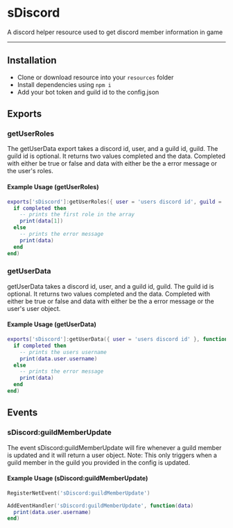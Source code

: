 # sDiscord

A discord helper resource used to get discord member information in game

---

## Installation

- Clone or download resource into your `resources` folder
- Install dependencies using `npm i`
- Add your bot token and guild id to the config.json

## Exports

### getUserRoles

The getUserData export takes a discord id, user, and a guild id, guild. The guild id is optional. It returns two values completed and the data. Completed with either be true or false and data with either be the a error message or the user's roles.

#### Example Usage (getUserRoles)

```lua
exports['sDiscord']:getUserRoles({ user = 'users discord id', guild = 'the guild id'  }, function(completed, data)
  if completed then
    -- prints the first role in the array
    print(data[1])
  else
    -- prints the error message
    print(data)
  end
end)
```

### getUserData

getUserData takes a discord id, user, and a guild id, guild. The guild id is optional. It returns two values completed and the data. Completed with either be true or false and data with either be the a error message or the user's user object.

#### Example Usage (getUserData)

```lua
exports['sDiscord']:getUserData({ user = 'users discord id' }, function(completed, data)
  if completed then
    -- prints the users username
    print(data.user.username)
  else
    -- prints the error message
    print(data)
  end
end)
```

## Events

### sDiscord:guildMemberUpdate

The event sDiscord:guildMemberUpdate will fire whenever a guild member is updated and it will return a user object. Note: This only triggers when a guild member in the guild you provided in the config is updated.

#### Example Usage (sDiscord:guildMemberUpdate)

```lua
RegisterNetEvent('sDiscord:guildMemberUpdate')

AddEventHandler('sDiscord:guildMemberUpdate', function(data)
  print(data.user.username)
end)
```
